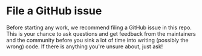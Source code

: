 # File a GitHub issue

Before starting any work, we recommend filing a GitHub issue in this repo. This is your chance to ask questions and get feedback from the maintainers and the community before you sink a lot of time into writing (possibly the wrong) code. If there is anything you're unsure about, just ask!
